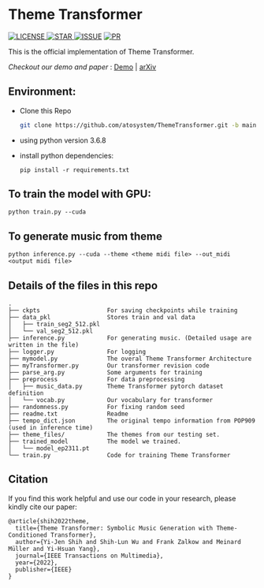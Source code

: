 # Theme Transformer
<p>
    <a href=""><img alt="LICENSE" src="https://img.shields.io/github/license/atosystem/ThemeTransformer"/> </a>
    <a href=""><img alt="STAR" src="https://img.shields.io/github/stars/atosystem/ThemeTransformer"/> </a>
    <a href="https://github.com/atosystem/ThemeTransformer/issues"><img alt="ISSUE" src="https://img.shields.io/github/issues/atosystem/ThemeTransformer" /></a>
    <a href="https://github.com/atosystem/ThemeTransformer/pulls"><img alt="PR" src="https://img.shields.io/github/issues-pr/atosystem/ThemeTransformer" /></a>
</p>

This is the official implementation of Theme Transformer.

*Checkout our demo and paper* : [Demo](https://atosystem.github.io/ThemeTransformer/) | [arXiv](https://arxiv.org/abs/2111.04093)

## Environment: 
* Clone this Repo 

    ```bash
    git clone https://github.com/atosystem/ThemeTransformer.git -b main --single-branch
    ```

* using python version 3.6.8
* install python dependencies: 

    `pip install -r requirements.txt`

## To train the model with GPU:

`python train.py --cuda`

## To generate music from theme

`python inference.py --cuda --theme <theme midi file> --out_midi <output midi file>`


##  Details of the files in this repo
```
.
├── ckpts                   For saving checkpoints while training
├── data_pkl                Stores train and val data
│   ├── train_seg2_512.pkl
│   └── val_seg2_512.pkl
├── inference.py            For generating music. (Detailed usage are written in the file)
├── logger.py               For logging
├── mymodel.py              The overal Theme Transformer Architecture
├── myTransformer.py        Our transformer revision code 
├── parse_arg.py            Some arguments for training
├── preprocess              For data preprocessing  
│   ├── music_data.py       Theme Transformer pytorch dataset definition
│   └── vocab.py            Our vocabulary for transformer
├── randomness.py           For fixing random seed
├── readme.txt              Readme
├── tempo_dict.json         The original tempo information from POP909 (used in inference time)
├── theme_files/            The themes from our testing set.
├── trained_model           The model we trained.
│   └── model_ep2311.pt
└── train.py                Code for training Theme Transformer
```

## Citation
If you find this work helpful and use our code in your research, please kindly cite our paper:
```
@article{shih2022theme,
  title={Theme Transformer: Symbolic Music Generation with Theme-Conditioned Transformer},
  author={Yi-Jen Shih and Shih-Lun Wu and Frank Zalkow and Meinard Müller and Yi-Hsuan Yang},
  journal={IEEE Transactions on Multimedia},
  year={2022},
  publisher={IEEE}
}
```
